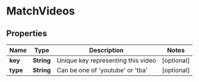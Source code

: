 
# MatchVideos

## Properties
Name | Type | Description | Notes
------------ | ------------- | ------------- | -------------
**key** | **String** | Unique key representing this video |  [optional]
**type** | **String** | Can be one of &#39;youtube&#39; or &#39;tba&#39; |  [optional]



